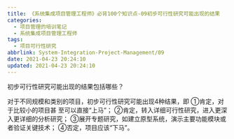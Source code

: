 ```yaml
---
title: 《系统集成项目管理工程师》必背100个知识点-09初步可行性研究可能出现的结果
categories:
  - 项目管理的培训笔记
  - 系统集成项目管理工程师
tags:
  - 项目可行性研究
abbrlink: System-Integration-Project-Management/09
date: 2021-04-23 20:24:10
updated: 2021-04-23 20:24:10
---
```


初步可行性研究可能出现的结果包括哪些？

对于不同规模和类别的项目，初步可行性研究可能出现4种结果，即
①肯定，对于比较小的项目甚 至可以直接“上马”；
②肯定，转入详细可行性研究，进入更深入更详细的分析研究；
③展开专题研究，如建立原型系统，演示主要功能模块或者验证关键技术；
④否定，项目应该“下马”。
